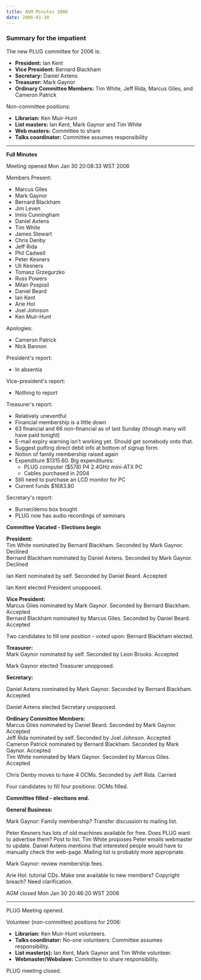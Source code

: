 ```yaml
---
title: AGM Minutes 2006
date: 2006-01-30
---
```


<h3>Summary for the impatient</h3>

<p>The new PLUG committee for 2006 is:
<ul>
<li><b>President:</b> Ian Kent
<li><b>Vice President:</b> Bernard Blackham
<li><b>Secretary:</b> Daniel Axtens
<li><b>Treasurer:</b> Mark Gaynor
<li><b>Ordinary Committee Members:</b> Tim White, Jeff Rida, Marcus Giles, and Cameron Patrick

</ul>
<p>Non-committee positions:
<ul>
<li><b>Librarian:</b> Ken Muir-Hunt
<li><b>List masters:</b> Ian Kent, Mark Gaynor and Tim White
<li><b>Web masters:</b> Committee to share
<li><b>Talks coordinator:</b> Committee assumes responsibility
</ul>
<!--break-->
<hr>

<b>Full Minutes</b><br>
<p>Meeting opened Mon Jan 30 20:08:33 WST 2006
<p>Members Present:
<ul>
<li>Marcus Giles
<li>Mark Gaynor
<li>Bernard Blackham
<li>Jim Leven
<li>Innis Cunningham
<li>Daniel Axtens
<li>Tim White
<li>James Stewart
<li>Chris Denby
<li>Jeff Rida
<li>Phil Cadwell
<li>Peter Kesners

<li>Uli Kesners
<li>Tomasz Grzegurzko
<li>Russ Powers
<li>Milan Pospisil
<li>Daniel Beard
<li>Ian Kent
<li>Arie Hol
<li>Joel Johnson
<li>Ken Muir-Hunt
</ul>
<p>Apologies:
<ul>
<li>Cameron Patrick
<li>Nick Bannon
</ul>
<p>President's report:
<ul>

<li>In absentia
</ul>
<p>Vice-president's report:
<ul>
<li>Nothing to report
</ul>
<p>Treasurer's report:
<ul>
<li>Relatively uneventful
<li>Financial membership is a little down
<li>63 financial and 66 non-financial as of last Sunday (though many
 will have paid tonight)
<li>E-mail expiry warning isn't working yet. Should get somebody onto
 that.
<li>Suggest putting direct debit info at bottom of signup form.
<li>Notion of family membership raised again
<li>Expenditure $1315.60. Big expenditures:
<ul>
<li>PLUG computer ($578) P4 2.4GHz mini-ATX PC

<li>Cables purchased in 2004
</ul>
<li>Still need to purchase an LCD monitor for PC
<li>Current funds $1683.80
</ul>
<p>Secretary's report:
<ul>
<li>Burner/demo box bought
<li>PLUG now has audio recordings of seminars
</ul>
<p><b>Committee Vacated - Elections begin</b>
<p><b>President:</b><br>
Tim White nominated by Bernard Blackham. Seconded by Mark Gaynor. Declined<br>
Bernard Blackham nominated by Daniel Axtens. Seconded by Mark Gaynor. Declined<br>

Ian Kent nominated by self. Seconded by Daniel Beard. Accepted<br>
<p>  Ian Kent elected President unopposed.
<p><b>Vice President:</b><br>
Marcus Giles nominated by Mark Gaynor. Seconded by Bernard Blackham. Accepted<br>
Bernard Blackham nominated by Marcus Giles. Seconded by Daniel Beard. Accepted<br>
<p>  Two candidates to fill one position - voted upon: Bernard Blackham elected.
<p><b>Treasurer:</b><br>
Mark Gaynor nominated by self. Seconded by Leon Brooks. Accepted
<p>Mark Gaynor elected Treasurer unopposed.
<p><b>Secretary:</b><br>

Daniel Axtens nominated by Mark Gaynor. Seconded by Bernard Blackham. Accepted
<p>Daniel Axtens elected Secretary unopposed.
<p><b>Ordinary Committee Members:</b><br>
Marcus Giles nominated by Daniel Beard. Seconded by Mark Gaynor. Accepted<br>
Jeff Rida nominated by self. Seconded by Joel Johnson. Accepted<br>
Cameron Patrick nominated by Bernard Blackham. Seconded by Mark Gaynor. Accepted<br>
Tim White nominated by Mark Gaynor. Seconded by Marcus Giles. Accepted<br>
<p>Chris Denby moves to have 4 OCMs. Seconded by Jeff Rida. Carried
<p>Four candidates to fill four positions: OCMs filled.
<p><b>Committee filled - elections end.</b>
<p><b>General Business:</b>

<p>  Mark Gaynor: Family membership? Transfer discussion to mailing list.
<p>  Peter Kesners has lots of old machines available for free. Does PLUG want to advertise them? Post to list. Tim White proposes Peter emails webmaster to update. Daniel Axtens mentions that interested people would have to manually check the web-page. Mailing list is probably more appropriate.
<p>  Mark Gaynor: review membership fees.
<p>  Arie Hol: tutorial CDs. Make one available to new members? Copyright breach? Need clarification.
<p>AGM closed Mon Jan 30 20:46:20 WST 2006
<hr>
<p>PLUG Meeting opened.
<p>Volunteer (non-committee) positions for 2006:
<ul>
<li><b>Librarian:</b> Ken Muir-Hunt volunteers.
<li><b>Talks coordinator:</b> No-one volunteers: Committee assumes responsibility.

<li><b>List master(s):</b> Ian Kent, Mark Gaynor and Tim White volunteer.
<li><b>Webmaster/Webslave:</b> Committee to share responsibility.
</ul>
PLUG meeting closed.
